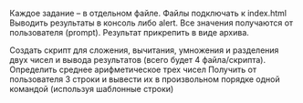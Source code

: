 Каждое задание – в отдельном файле. Файлы подключать к index.html Выводить результаты в консоль либо alert. Все значения получаются от пользователя (prompt). Результат прикрепить в виде архива.



Создать скрипт для сложения, вычитания, умножения и разделения двух чисел и вывода результатов (всего будет 4 файла/скрипта).
Определить среднее арифметическое трех чисел
Получить от пользователя 3 строки и вывести их в произвольном порядке одной командой (используя шаблонные строки)
